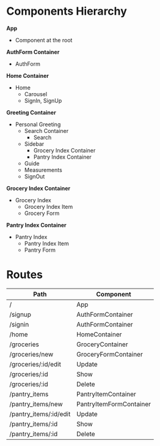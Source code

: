 # Components Hierarchy

**App**
- Component at the root

**AuthForm Container**
- AuthForm

**Home Container**
- Home
  + Carousel
  + SignIn, SignUp

**Greeting Container**
- Personal Greeting
  + Search Container
    + Search
  + Sidebar
    + Grocery Index Container
    + Pantry Index Container
  + Guide
  + Measurements
  + SignOut

**Grocery Index Container**
- Grocery Index
  + Grocery Index Item
  + Grocery Form

**Pantry Index Container**
- Pantry Index
  + Pantry Index Item
  + Pantry Form


# Routes

| Path                   | Component               |
|------------------------|-------------------------|
| /                      | App                     |
| /signup                | AuthFormContainer       |
| /signin                | AuthFormContainer       |
| /home                  | HomeContainer           |
| /groceries             | GroceryContainer        |
| /groceries/new         | GroceryFormContainer    |
| /groceries/:id/edit    | Update                  |
| /groceries/:id         | Show                    |
| /groceries/:id         | Delete                  |
| /pantry_items          | PantryItemContainer     |
| /pantry_items/new      | PantryItemFormContainer |
| /pantry_items/:id/edit | Update                  |
| /pantry_items/:id      | Show                    |
| /pantry_items/:id      | Delete                  |

